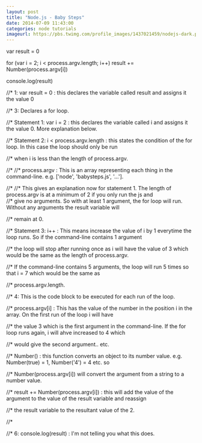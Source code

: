 ```yaml
---
layout: post
title: "Node.js - Baby Steps"
date: 2014-07-09 11:43:00
categories: node tutorials
imageurl: https://pbs.twimg.com/profile_images/1437021459/nodejs-dark.png
---
```

var result = 0

for (var i = 2; i < process.argv.length; i++)
  result += Number(process.argv[i])

console.log(result)

//* 1: var result = 0 : this declares the variable called result and assigns it the value 0   

//* 3: Declares a for loop.  

//*   Statement 1: var i = 2 : this declares the variable called i and assigns it the value 0. More explanation below.  

//*   Statement 2: i < process.argv.length : this states the condition of the for loop. In this case the loop should only be run   

//*     when i is less than the length of process.argv.  

//*
//*     process.argv : This is an array representing each thing in the command-line. e.g. ['node', 'babysteps.js', '...'].  

//*
//*     This gives an explanation now for statement 1. The length of process.argv is at a minimum of 2 if you only run the js and  
//*     give no arguments. So with at least 1 argument, the for loop will run. Without any arguments the result variable will  

//*     remain at 0.  

//*   Statement 3: i++ : This means increase the value of i by 1 everytime the loop runs. So if the command-line contains 1 argument  

//*     the loop will stop after running once as i will have the value of 3 which would be the same as the length of process.argv.  

//*     If the command-line contains 5 arguments, the loop will run 5 times so that i = 7 which would be the same as  

//*     process.argv.length.  

//* 4: This is the code block to be executed for each run of the loop.   

//*   process.argv[i] : This has the value of the number in the position i in the array. On the first run of the loop i will have  

//*     the value 3 which is the first argument in the command-line. If the for loop runs again, i will ahve increased to 4 which  

//*     would give the second argument.. etc.  

//*   Number() : this function converts an object to its number value. e.g. Number(true) = 1, Number('4') = 4 etc. so   

//*     Number(process.argv[i]) will convert the argument from a string to a number value.  

//*   result += Number(process.argv[i]) : this will add the value of the argument to the value of the result variable and reassign  

//*     the result variable to the resultant value of the 2.  

//*   

//* 6: console.log(result) : I'm not telling you what this does.   
